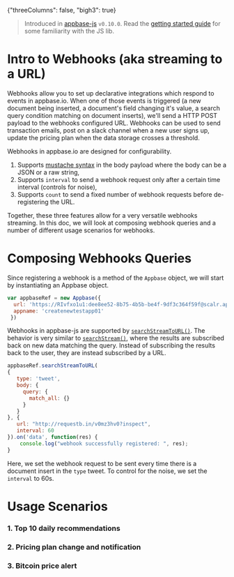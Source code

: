 {"threeColumns": false, "bigh3": true}

> Introduced in [appbase-js](https://github.com/appbaseio/appbase-js) ``v0.10.0``. Read the [getting started guide](http://docs.appbase.io/scalr/javascript/javascript-intro.html) for some familiarity with the JS lib.

# Intro to Webhooks (aka streaming to a URL)

Webhooks allow you to set up declarative integrations which respond to events in appbase.io. When one of those events is triggered (a new document being inserted, a document's field changing it's value, a search query condition matching on document inserts), we'll send a HTTP POST payload to the webhooks configured URL. Webhooks can be used to send transaction emails, post on a slack channel when a new user signs up, update the pricing plan when the data storage crosses a threshold.

Webhooks in appbase.io are designed for configurability.

1. Supports [mustache syntax](http://mustache.github.io/mustache.5.html) in the body payload where the body can be a JSON or a raw string,
2. Supports ``interval`` to send a webhook request only after a certain time interval (controls for noise),
3. Supports ``count`` to send a fixed number of webhook requests before de-registering the URL.

Together, these three features allow for a very versatile webhooks streaming. In this doc, we will look at composing webhook queries and a number of different usage scenarios for webhooks.


# Composing Webhooks Queries

Since registering a webhook is a method of the ``Appbase`` object, we will start by instantiating an Appbase object.

```js
var appbaseRef = new Appbase({
  url: 'https://RIvfxo1u1:dee8ee52-8b75-4b5b-be4f-9df3c364f59f@scalr.api.appbase.io',
  appname: 'createnewtestapp01'
 })
 ```
 
 Webhooks in appbase-js are supported by [``searchStreamToURL()``](http://docs.appbase.io/scalr/javascript/api-reference.html#javascript-api-reference-streaming-data-searchstreamtourl). The behavior is very similar to  [``searchStream()``](http://docs.appbase.io/scalr/javascript/api-reference.html#javascript-api-reference-streaming-data-searchstream), where the results are subscribed back on new data matching the query. Instead of subscribing the results back to the user, they are instead subscribed by a URL.
 
 ```js
 appbaseRef.searchStreamToURL(
 {
    type: 'tweet',
    body: {
      query: {
        match_all: {}
      }
    }
 }, {
    url: "http://requestb.in/v0mz3hv0?inspect",
    interval: 60
 }).on('data', function(res) {
     console.log("webhook successfully registered: ", res);
 }
 ```
 
Here, we set the webhook request to be sent every time there is a document insert in the ``type`` tweet. To control for the noise, we set the ``interval`` to 60s.
 

# Usage Scenarios

### 1. Top 10 daily recommendations

### 2. Pricing plan change and notification

### 3. Bitcoin price alert

